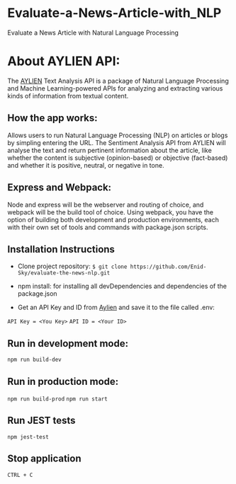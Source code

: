 # Evaluate-a-News-Article-with_NLP

Evaluate a News Article with Natural Language Processing

# About AYLIEN API:

The [AYLIEN](https://docs.aylien.com/textapi/endpoints/#sentiment-analysis) Text Analysis API is a package of Natural Language Processing and Machine Learning-powered APIs for analyzing and extracting various kinds of information from textual content. 

## How the app works:

Allows users to run Natural Language Processing (NLP) on articles or blogs by simpling entering the URL. The Sentiment Analysis API from AYLIEN will analyse the text and return pertinent information about the article, like whether the content is subjective (opinion-based) or objective (fact-based) and whether it is positive, neutral, or negative in tone. 

## Express and Webpack:

Node and express will be the webserver and routing of choice, and webpack will be the build tool of choice. Using webpack, you have the option of building both development and production environments, each with their own set of tools and commands with package.json scripts.

## Installation Instructions

- Clone project repository:
`$ git clone https://github.com/Enid-Sky/evaluate-the-news-nlp.git`

- npm install: for installing all devDependencies and dependencies of the package.json

- Get an API Key and ID from [Aylien](https://docs.aylien.com/textapi/#getting-started) and save it to the file called .env:

`API Key = <You Key>`
`API ID = <Your ID>`

## Run in development mode:

`npm run build-dev`

## Run in production mode:

`npm run build-prod`
`npm run start`

## Run JEST tests

`npm jest-test`

## Stop application

`CTRL + C`
  


